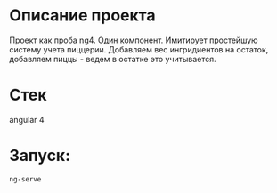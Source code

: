 # Описание проекта
Проект как проба ng4.
Один компонент. Имитирует простейшую систему учета пиццерии. Добавляем вес ингридиентов на остаток, добавляем пиццы - ведем в остатке это учитывается.
# Стек
angular 4
# Запуск: 
```ng-serve```
